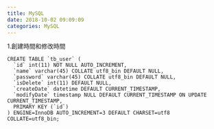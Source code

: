 ```yaml
---
title: MySQL
date: 2018-10-02 09:09:09
categories: MySQL
---
```

1.創建時間和修改時間

    CREATE TABLE `tb_user` (
      `id` int(11) NOT NULL AUTO_INCREMENT,
      `name` varchar(45) COLLATE utf8_bin DEFAULT NULL,
      `password` varchar(45) COLLATE utf8_bin DEFAULT NULL,
      `isDelete` int(11) DEFAULT NULL,
      `createDate` datetime DEFAULT CURRENT_TIMESTAMP,
      `modifyDate` timestamp NULL DEFAULT CURRENT_TIMESTAMP ON UPDATE CURRENT_TIMESTAMP,
      PRIMARY KEY (`id`)
    ) ENGINE=InnoDB AUTO_INCREMENT=3 DEFAULT CHARSET=utf8 COLLATE=utf8_bin;





